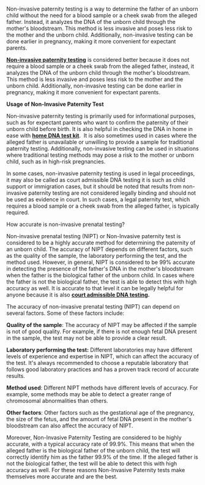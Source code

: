 <span style="font-weight: 400;">Non-invasive paternity testing is a way to determine the father of an unborn child without the need for a blood sample or a cheek swab from the alleged father. Instead, it analyzes the DNA of the unborn child through the mother's bloodstream. This method is less invasive and poses less risk to the mother and the unborn child. Additionally, non-invasive testing can be done earlier in pregnancy, making it more convenient for expectant parents. </span>

<a href="https://facednatest.com/services/noninvasive-prenatal-dna-testing/"><b>Non-invasive paternity testing</b></a><span style="font-weight: 400;"> is considered better because it does not require a blood sample or a cheek swab from the alleged father, instead, it analyzes the DNA of the unborn child through the mother's bloodstream. This method is less invasive and poses less risk to the mother and the unborn child. Additionally, non-invasive testing can be done earlier in pregnancy, making it more convenient for expectant parents.</span>

<b>Usage of Non-Invasive Paternity Test </b>

<span style="font-weight: 400;">Non-invasive paternity testing is primarily used for informational purposes, such as for expectant parents who want to confirm the paternity of their unborn child before birth. It is also helpful in checking the DNA in home in ease with </span><a href="https://facednatest.com/home-dna-kit/"><b>home DNA test kit</b></a><span style="font-weight: 400;">.  It is also sometimes used in cases where the alleged father is unavailable or unwilling to provide a sample for traditional paternity testing. Additionally, non-invasive testing can be used in situations where traditional testing methods may pose a risk to the mother or unborn child, such as in high-risk pregnancies.</span>

<span style="font-weight: 400;">In some cases, non-invasive paternity testing is used in legal proceedings, it may also be called as court admissible DNA testing it is such as child support or immigration cases, but it should be noted that results from non-invasive paternity testing are not considered legally binding and should not be used as evidence in court. In such cases, a legal paternity test, which requires a blood sample or a cheek swab from the alleged father, is typically required.</span>

<span style="font-weight: 400;">How accurate is non-invasive prenatal testing?</span>

<span style="font-weight: 400;">Non-invasive prenatal testing (NIPT) or Non-Invasive paternity test is considered to be a highly accurate method for determining the paternity of an unborn child. The accuracy of NIPT depends on different factors, such as the quality of the sample, the laboratory performing the test, and the method used. However, in general, NIPT is considered to be 99% accurate in detecting the presence of the father's DNA in the mother's bloodstream when the father is the biological father of the unborn child. In cases where the father is not the biological father, the test is able to detect this with high accuracy as well. It is accurate to that level it can be legally helpful for anyone because it is also </span><a href="https://facednatest.com/services/court-admissible-dna-testing/"><b>court admissible DNA testing</b></a><b>. </b>

<span style="font-weight: 400;">The accuracy of non-invasive prenatal testing (NIPT) can depend on several factors. Some of these factors include:</span>

<b>Quality of the sample</b><span style="font-weight: 400;">: The accuracy of NIPT may be affected if the sample is not of good quality. For example, if there is not enough fetal DNA present in the sample, the test may not be able to provide a clear result.</span>

<b>Laboratory performing the test:</b><span style="font-weight: 400;"> Different laboratories may have different levels of experience and expertise in NIPT, which can affect the accuracy of the test. It's always recommended to choose a reputable laboratory that follows good laboratory practices and has a proven track record of accurate results.</span>

<b>Method used</b><span style="font-weight: 400;">: Different NIPT methods have different levels of accuracy. For example, some methods may be able to detect a greater range of chromosomal abnormalities than others.</span>

<b>Other factors</b><span style="font-weight: 400;">: Other factors such as the gestational age of the pregnancy, the size of the fetus, and the amount of fetal DNA present in the mother's bloodstream can also affect the accuracy of NIPT.</span>

<span style="font-weight: 400;">Moreover, Non-Invasive Paternity Testing are considered to be highly accurate, with a typical accuracy rate of 99.9%. This means that when the alleged father is the biological father of the unborn child, the test will correctly identify him as the father 99.9% of the time. If the alleged father is not the biological father, the test will be able to detect this with high accuracy as well. For these reasons Non-Invasive Paternity tests make themselves more accurate and are the best. </span>
